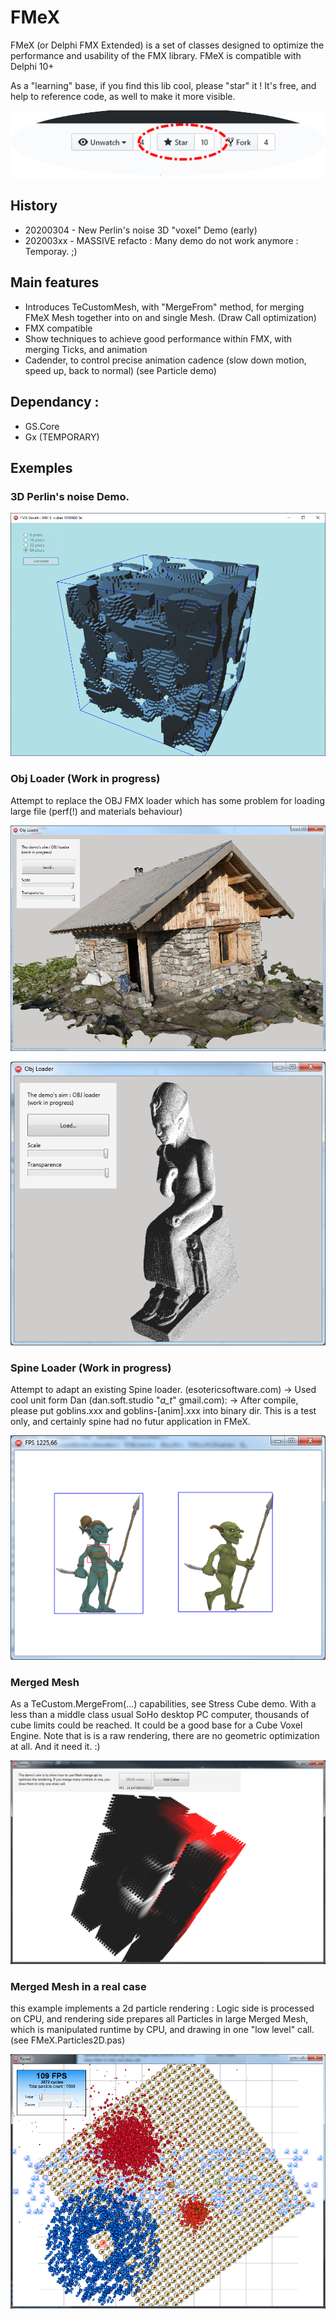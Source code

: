 # FMeX

FMeX (or Delphi FMX Extended) is a set of classes designed to optimize the performance and usability of the FMX library.
FMeX is compatible with Delphi 10+

As a "learning" base, if you find this lib cool, please "star" it  ! It's free, and help to reference code, as well to make it more visible. 

![Alt text](/img/plzstarme.png?raw=true "3d Perlin's noise")

## History
- 20200304 - New Perlin's noise 3D "voxel" Demo (early)
- 202003xx - MASSIVE refacto : Many demo do not work anymore : Temporay. ;)

## Main features
- Introduces TeCustomMesh, with "MergeFrom" method, for merging FMeX Mesh together into on and single Mesh. (Draw Call optimization)
- FMX compatible
- Show techniques to achieve good performance within FMX, with merging Ticks, and animation
- Cadender, to control precise animation cadence (slow down motion, speed up, back to normal) (see Particle demo)

## Dependancy : 

- GS.Core
- Gx (TEMPORARY)

## Exemples

### 3D Perlin's noise Demo.

![Alt text](/img/VoxelsPerlin.png?raw=true "3d Perlin's noise")


### Obj Loader (Work in progress)
Attempt to replace the OBJ FMX loader which has some problem for loading large file (perf(!) and materials behaviour)

![Alt text](/img/Chalet.png?raw=true "Photogrammetry file")

![Alt text](/img/Ramses.png?raw=true "huge model")

### Spine Loader (Work in progress)
Attempt to adapt an existing Spine loader. (esotericsoftware.com)
-> Used cool unit form Dan (dan.soft.studio "_a_t_" gmail.com): 
-> After compile, please put goblins.xxx and goblins-[anim].xxx into binary dir.
This is a test only, and certainly spine had no futur application in FMeX.

![Alt text](/img/spineexpl.png?raw=true "spine goblin model")

### Merged Mesh
As a TeCustom.MergeFrom(...) capabilities, see Stress Cube demo. With a less than a middle class usual SoHo desktop PC computer, thousands of cube limits could be reached. It could be a good base for a Cube Voxel Engine. Note that is is a raw rendering, there are no geometric optimization at all. And it need it. :)

![Alt text](/img/StressCubeDemo.png?raw=true "MergeFrom API in action")

### Merged Mesh in a real case
this example implements a 2d particle rendering : Logic side is processed on CPU, and rendering side prepares all Particles in large Merged Mesh, which is manipulated runtime by CPU, and drawing in one "low level" call. (see FMeX.Particles2D.pas)

![Alt text](/img/ParticleDemo.png?raw=true "Particle in action")
